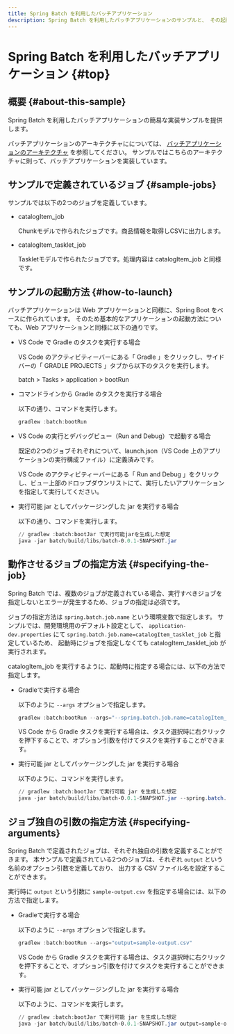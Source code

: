 ```yaml
---
title: Spring Batch を利用したバッチアプリケーション
description: Spring Batch を利用したバッチアプリケーションのサンプルと、 その起動方法を解説します。
---
```


# Spring Batch を利用したバッチアプリケーション {#top}

## 概要 {#about-this-sample}

Spring Batch を利用したバッチアプリケーションの簡易な実装サンプルを提供します。

バッチアプリケーションのアーキテクチャにについては、
[バッチアプリケーションのアーキテクチャ](../../app-architecture/batch-application/batch-application-architecture.md) を参照してください。
サンプルではこちらのアーキテクチャに則って、バッチアプリケーションを実装しています。

## サンプルで定義されているジョブ {#sample-jobs}

サンプルでは以下の2つのジョブを定義しています。

- catalogItem_job
  
    Chunkモデルで作られたジョブです。商品情報を取得しCSVに出力します。

- catalogItem_tasklet_job
  
    Taskletモデルで作られたジョブです。処理内容は catalogItem_job と同様です。

## サンプルの起動方法 {#how-to-launch}

バッチアプリケーションは Web アプリケーションと同様に、Spring Boot をベースに作られています。
そのため基本的なアプリケーションの起動方法についても、Web アプリケーションと同様に以下の通りです。

- VS Code で Gradle のタスクを実行する場合

    VS Code のアクティビティーバーにある「 Gradle 」をクリックし、サイドバーの「 GRADLE PROJECTS 」タブから以下のタスクを実行します。

    batch > Tasks > application > bootRun

- コマンドラインから Gradle のタスクを実行する場合

    以下の通り、コマンドを実行します。

    ```ps1 title="コマンドラインでの Gradle の起動"
    gradlew :batch:bootRun
    ```

- VS Code の実行とデバッグビュー（Run and Debug）で起動する場合

    既定の2つのジョブそれぞれについて、launch.json（VS Code 上のアプリケーションの実行構成ファイル）に定義済みです。

    VS Code のアクティビティーバーにある「 Run and Debug 」をクリックし、ビュー上部のドロップダウンリストにて、実行したいアプリケーションを指定して実行してください。

- 実行可能 jar としてパッケージングした jar を実行する場合

    以下の通り、コマンドを実行します。
  
    ```ps1 title="実行可能 jar の起動"
    // gradlew :batch:bootJar で実行可能jarを生成した想定
    java -jar batch/build/libs/batch-0.0.1-SNAPSHOT.jar
    ```

## 動作させるジョブの指定方法 {#specifying-the-job}

Spring Batch では、複数のジョブが定義されている場合、実行すべきジョブを指定しないとエラーが発生するため、ジョブの指定は必須です。

ジョブの指定方法は `spring.batch.job.name` という環境変数で指定します。
サンプルでは、開発環境用のデフォルト設定として、 `application-dev.properties` にて
`spring.batch.job.name=catalogItem_tasklet_job` と指定しているため、
起動時にジョブを指定しなくても catalogItem_tasklet_job が実行されます。

catalogItem_job を実行するように、起動時に指定する場合には、以下の方法で指定します。

- Gradleで実行する場合

    以下のように `--args` オプションで指定します。

    ```ps1 title="コマンドラインでの Gradle の起動（ジョブ指定）"
    gradlew :batch:bootRun --args="--spring.batch.job.name=catalogItem_job"
    ```

    VS Code から Gradle タスクを実行する場合は、タスク選択時に右クリックを押下することで、オプション引数を付けてタスクを実行することができます。

- 実行可能 jar としてパッケージングした jar を実行する場合

    以下のように、コマンドを実行します。

    ```ps1 title="実行可能 jar の起動（ジョブ指定）"
    // gradlew :batch:bootJar で実行可能 jar を生成した想定
    java -jar batch/build/libs/batch-0.0.1-SNAPSHOT.jar --spring.batch.job.name=catalogItem_job
    ```

## ジョブ独自の引数の指定方法 {#specifying-arguments}

Spring Batch で定義されたジョブは、それぞれ独自の引数を定義することができます。
本サンプルで定義されている2つのジョブは、それぞれ `output` という名前のオプション引数を定義しており、
出力する CSV ファイル名を設定することができます。

実行時に `output` という引数に `sample-output.csv` を指定する場合には、以下の方法で指定します。

- Gradleで実行する場合

    以下のように `--args` オプションで指定します。

    ```ps1 title="コマンドラインでの Gradle の起動（ジョブ引数指定）"
    gradlew :batch:bootRun --args="output=sample-output.csv"
    ```

    VS Code から Gradle タスクを実行する場合は、タスク選択時に右クリックを押下することで、オプション引数を付けてタスクを実行することができます。

- 実行可能 jar としてパッケージングした jar を実行する場合

    以下のように、コマンドを実行します。

    ```ps1 title="実行可能 jar の起動（ジョブ引数指定）"
    // gradlew :batch:bootJar で実行可能 jar を生成した想定
    java -jar batch/build/libs/batch-0.0.1-SNAPSHOT.jar output=sample-output.csv
    ```

